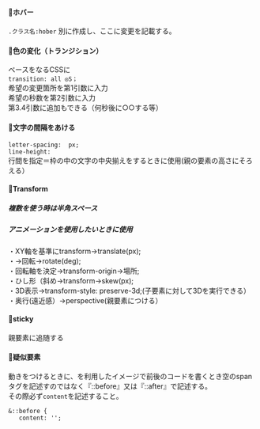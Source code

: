 #### :full_moon_with_face:ホバー<br>
```.クラス名:hober```
別に作成し、ここに変更を記載する。

#### :full_moon_with_face:色の変化（トランジション）<br>
ベースをなるCSSに<br>
```transition: all ◎S；```
  <br>
  希望の変更箇所を第1引数に入力 <br>
  希望の秒数を第2引数に入力<br>
  第3.4引数に追加もできる（何秒後に○○する等）<br>
  
#### :full_moon_with_face:文字の間隔をあける<br>
```letter-spacing:  px;```<br>
```line-height:```
<br>行間を指定＝枠の中の文字の中央揃えをするときに使用(親の要素の高さにそろえる）<br>


#### :full_moon_with_face:Transform<br>
##### 複数を使う時は半角スペース<br>
##### アニメーションを使用したいときに使用
  ・XY軸を基準にtransform→translate(px);<br>
  ・→回転→rotate(deg);<br>
  ・回転軸を決定→transform-origin→場所;<br>
  ・ひし形（斜め→transform→skew(px);<br>
  ・3D表示→transform-style: preserve-3d;(子要素に対して3Dを実行できる）
    ・奥行(遠近感）→perspective(親要素につける）
  
#### :full_moon_with_face:sticky<br>
親要素に追随する<br>

#### :full_moon_with_face:疑似要素<br>
動きをつけるときに、<span>を利用したイメージで前後のコードを書くとき空のspanタグを記述すのではなく『::before』又は『::after』で記述する。<br>
その際必ず```content```を記述すること。<br>
  ``` 
  &::before {
     content: '';
  ```
  <br>

